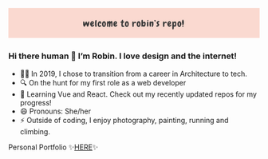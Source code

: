 ![Banner](https://github.com/robinnong/robinnong/blob/master/git-banner.jpg)

### Hi there human 👋 I’m Robin. I love design and the internet!
 
- 👩‍💻 In 2019, I chose to transition from a career in Architecture to tech.
- 🔍 On the hunt for my first role as a web developer
- 🌱 Learning Vue and React. Check out my recently updated repos for my progress!
- 😄 Pronouns: She/her
- ⚡ Outside of coding, I enjoy photography, painting, running and climbing.  

Personal Portfolio ✨<a href="https://www.robinnong.com/">HERE</a>✨
